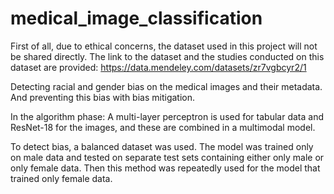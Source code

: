 # medical_image_classification
First of all, due to ethical concerns, the dataset used in this project will not be shared directly.
The link to the dataset and the studies conducted on this dataset are provided:
https://data.mendeley.com/datasets/zr7vgbcyr2/1

Detecting racial and gender bias on the medical images and their metadata.
And preventing this bias with bias mitigation.

In the algorithm phase: A multi-layer perceptron is used for tabular data and 
ResNet-18 for the images, and these are combined in a multimodal model.

To detect bias, a balanced dataset was used. The model was trained only on male data and 
tested on separate test sets containing either only male or only female data.
Then this method was repeatedly used for the model that trained only female data.
